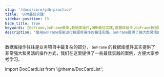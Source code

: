 ```yaml
---
slug: '/docs/core/gdb-practice'
title: 'ORM最佳实践'
sidebar_position: 10
hide_title: true
keywords: [GoFrame,GoFrame框架,数据库操作,ORM最佳实践,数据库组件,GoFrame数据库,业务项目,灵活操作,最佳实践案例,参考学习]
description: '使用GoFrame框架进行数据库操作的最佳实践。GoFrame提供了强大而灵活的数据库组件，支持各种复杂业务项目中的数据库操作。本文档中包含多个最佳实践案例，供开发者参考和学习，帮助您更高效地实现数据库操作。'
---
```



数据库操作往往是业务项目中最复杂的部分， `GoFrame` 的数据库组件其实提供了非常强大和灵活的操作方式，我们在这里提供了一些最佳实践的案例，方便大家参考学习。

import DocCardList from '@theme/DocCardList';

<DocCardList />